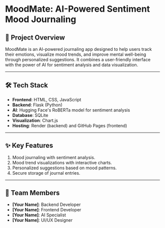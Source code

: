# **MoodMate: AI-Powered Sentiment Mood Journaling**

## 📝 **Project Overview**  
MoodMate is an AI-powered journaling app designed to help users track their emotions, visualize mood trends, and improve mental well-being through personalized suggestions. It combines a user-friendly interface with the power of AI for sentiment analysis and data visualization.

---

## 🛠️ **Tech Stack**
- **Frontend**: HTML, CSS, JavaScript
- **Backend**: Flask (Python)
- **AI**: Hugging Face's RoBERTa model for sentiment analysis
- **Database**: SQLite
- **Visualization**: Chart.js
- **Hosting**: Render (backend) and GitHub Pages (frontend)

---

## ✨ **Key Features**
1. Mood journaling with sentiment analysis.
2. Mood trend visualizations with interactive charts.
3. Personalized suggestions based on mood patterns.
4. Secure storage of journal entries.

---

## 👥 **Team Members**
- **[Your Name]**: Backend Developer
- **[Your Name]**: Frontend Developer
- **[Your Name]**: AI Specialist
- **[Your Name]**: UI/UX Designer

